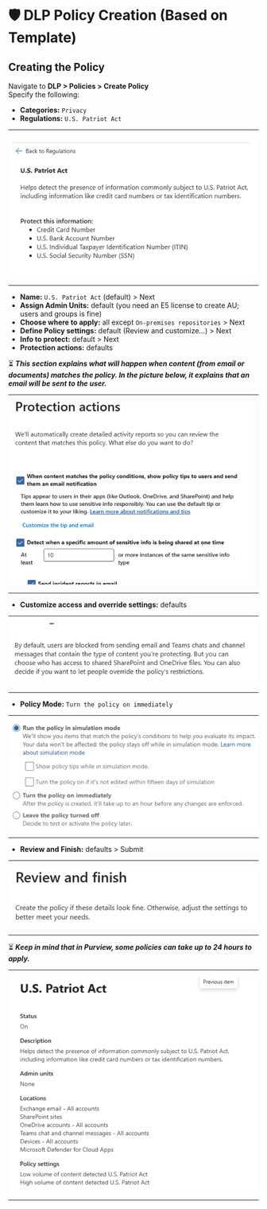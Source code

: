 
# 🛡️ DLP Policy Creation (Based on Template)

## **Creating the Policy**  

Navigate to **DLP > Policies > Create Policy**  
Specify the following:  
- **Categories:** `Privacy`    
- **Regulations:** `U.S. Patriot Act`
---
  ![get-content]( https://github.com/GSecAwareness/dlp/blob/main/US%20Patriot%20Act.png)

---
- **Name:** `U.S. Patriot Act` (default) > Next
- **Assign Admin Units:** default (you need an E5 license to create AU; users and groups is fine)
- **Choose where to apply:** all except `On-premises repositories` > Next
- **Define Policy settings:** default (Review and customize…) > Next  
- **Info to protect:** default > Next  
- **Protection actions:** defaults  

⏳ **_This section explains what will happen when content (from email or documents) matches the policy. In the picture below, it explains that an email will be sent to the user._**

---
![get-content](https://github.com/GSecAwareness/dlp/blob/main/Protection%20actions.png)  

---
  

- **Customize access and override settings:** defaults
---
![get-content](https://github.com/GSecAwareness/dlp/blob/main/customize.png)  

---

- **Policy Mode:** `Turn the policy on immediately`
---
![get-content](https://github.com/GSecAwareness/dlp/blob/main/policy%20mode.png)  

---

- **Review and Finish:** defaults > Submit
---
![get-content](https://github.com/GSecAwareness/dlp/blob/main/Review%20and%20Finish.png)   

---

⏳ **_Keep in mind that in Purview, some policies can take up to 24 hours to apply._**  

---
![get-content](https://github.com/GSecAwareness/dlp/blob/main/US%20Pat%20Fin.png)  

---

 
 
